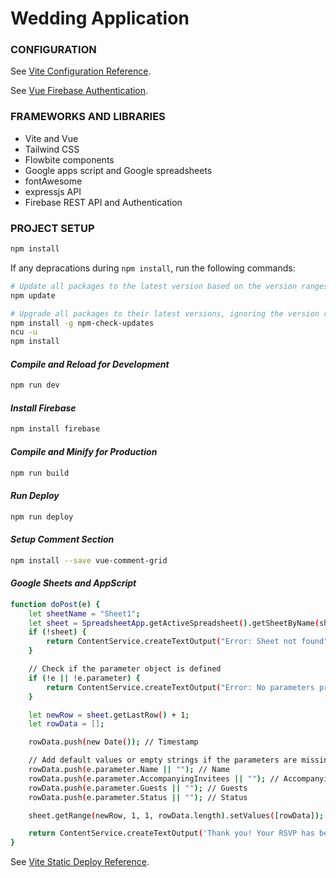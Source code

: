 # Wedding Application

### CONFIGURATION

See [Vite Configuration Reference](https://vitejs.dev/config/).

See [Vue Firebase Authentication](https://learnvue.co/articles/vue-firebase-authentication).

### FRAMEWORKS AND LIBRARIES
- Vite and Vue
- Tailwind CSS
- Flowbite components
- Google apps script and Google spreadsheets
- fontAwesome
- expressjs API
- Firebase REST API and Authentication

### PROJECT SETUP

```sh
npm install
```

If any depracations during `npm install`, run the following commands:
```sh
# Update all packages to the latest version based on the version ranges specified in package.json
npm update

# Upgrade all packages to their latest versions, ignoring the version ranges specified in package.json
npm install -g npm-check-updates
ncu -u
npm install
```

#### *Compile and Reload for Development*

```sh
npm run dev
```

#### *Install Firebase*
```sh
npm install firebase
```

#### *Compile and Minify for Production*

```sh
npm run build
```

#### *Run Deploy*

```sh
npm run deploy
```

#### *Setup Comment Section*

```sh
npm install --save vue-comment-grid
```


#### *Google Sheets and AppScript*
```sh
function doPost(e) {
	let sheetName = "Sheet1";
	let sheet = SpreadsheetApp.getActiveSpreadsheet().getSheetByName(sheetName);
	if (!sheet) {
		return ContentService.createTextOutput("Error: Sheet not found");
	}

	// Check if the parameter object is defined
	if (!e || !e.parameter) {
		return ContentService.createTextOutput("Error: No parameters provided");
	}

	let newRow = sheet.getLastRow() + 1;
	let rowData = [];

	rowData.push(new Date()); // Timestamp

	// Add default values or empty strings if the parameters are missing
	rowData.push(e.parameter.Name || ""); // Name
	rowData.push(e.parameter.AccompanyingInvitees || ""); // AccompanyingInvitees
	rowData.push(e.parameter.Guests || ""); // Guests
	rowData.push(e.parameter.Status || ""); // Status

	sheet.getRange(newRow, 1, 1, rowData.length).setValues([rowData]);

	return ContentService.createTextOutput('Thank you! Your RSVP has been sent.');
}
```

See [Vite Static Deploy Reference](https://vitejs.dev/guide/static-deploy.html).

